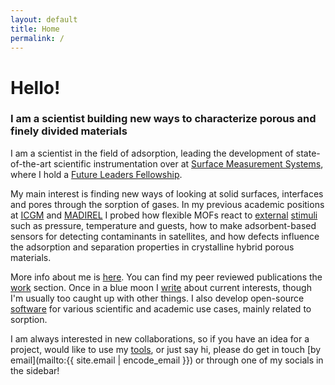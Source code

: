 ```yaml
---
layout: default
title: Home
permalink: /
---
```


# Hello!

### I am a scientist building new ways to characterize porous and finely divided materials

I am a scientist in the field of adsorption, leading the development of
state-of-the-art scientific instrumentation over at
[Surface Measurement Systems](https://surfacemeasurementsystems.com/), where I
hold a
[Future Leaders Fellowship](https://surfacemeasurementsystems.com/dr-iacomi-fellowshop-0812/).

My main interest is finding new ways of looking at solid surfaces, interfaces
and pores through the sorption of gases. In my previous academic positions at
[ICGM](https://www.icgm.fr) and [MADIREL](http://madirel.univ-amu.fr/node/99) I
probed how flexible MOFs react to
[external](https://anr.fr/Project-ANR-17-CE29-0003)
[stimuli](https://anr.fr/Project-ANR-17-CE08-0048) such as pressure, temperature
and guests, how to make adsorbent-based sensors for detecting contaminants in
satellites, and how defects influence the adsorption and separation properties
in crystalline hybrid porous materials.

More info about me is [here](/about). You can find my peer reviewed publications
the [work](/academic) section. Once in a blue moon I [write](/posts) about
current interests, though I'm usually too caught up with other things. I also
develop open-source [software](/software) for various scientific and academic
use cases, mainly related to sorption.

I am always interested in new collaborations, so if you have an idea for a
project, would like to use my [tools](/software), or just say hi, please do get
in touch [by email](mailto:{{ site.email | encode_email }}) or through one of my
socials in the sidebar!
